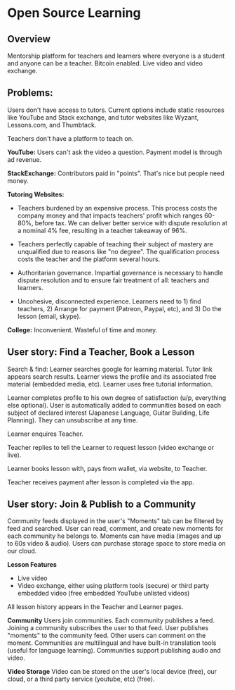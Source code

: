 # Open Source Learning


## Overview 
Mentorship platform for teachers and learners where everyone is a student and anyone can be a teacher. Bitcoin enabled. Live video and video exchange.

## Problems: 
Users don't have access to tutors. Current options include static resources like YouTube and Stack exchange, and tutor websites like Wyzant, Lessons.com, and Thumbtack.

Teachers don't have a platform to teach on. 

**YouTube:** Users can't ask the video a question. Payment model is through ad revenue.

**StackExchange:** Contributors paid in "points". That's nice but people need money. 

**Tutoring Websites:**

* Teachers burdened by an expensive process. This process costs the company money and that impacts teachers' profit which ranges 60-80%, before tax. We can deliver better service with dispute resolution at a nominal 4% fee, resulting in a teacher takeaway of 96%. 

* Teachers perfectly capable of teaching their subject of mastery are unqualified due to reasons like "no degree". The qualification process costs the teacher and the platform several hours.

* Authoritarian governance. Impartial governance is necessary to handle dispute resolution and to ensure fair treatment of all: teachers and learners.

* Uncohesive, disconnected experience. Learners need to 1) find teachers, 2) Arrange for payment (Patreon, Paypal, etc), and 3) Do the lesson (email, skype). 

**College:** Inconvenient. Wasteful of time and money.


## User story: Find a Teacher, Book a Lesson
Search & find: Learner searches google for learning material. Tutor link appears search results. Learner views the profile and its associated free material (embedded media, etc). Learner uses free tutorial information. 
 

Learner completes profile to his own degree of satisfaction (u/p, everything else optional). User is automatically added to communities based on each subject of declared interest (Japanese Language, Guitar Building, Life Planning). They can unsubscribe at any time. 

Learner enquires Teacher.

Teacher replies to tell the Learner to request lesson (video exchange or live).

Learner books lesson with, pays from wallet, via website, to Teacher.

Teacher receives payment after lesson is completed via the app. 

## User story: Join & Publish to a Community
Community feeds displayed in the user's "Moments" tab can be filtered by feed and searched. User can read, comment, and create new moments for each community he belongs to.  Moments can have media (images and up to 60s video & audio). Users can purchase storage space to store media on our cloud.

**Lesson Features**

* Live video 
* Video exchange, either using platform tools (secure) or third party embedded video (free embedded YouTube unlisted videos)

All lesson history appears in the Teacher and Learner pages.


**Community**
Users join communities. Each community publishes a feed. Joining a community subscribes the user to that feed. User publishes "moments" to the community feed. Other users can comment on the moment.  Communities are multilingual and have built-in translation tools (useful for language learning). Communities support publishing audio and video. 

**Video Storage** Video can be stored on the user's local device (free), our cloud, or a third party service (youtube, etc) (free).